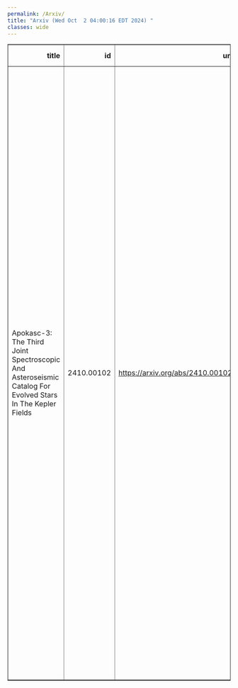 ```yaml
---
permalink: /Arxiv/
title: "Arxiv (Wed Oct  2 04:00:16 EDT 2024) "
classes: wide
---
```

<table border="1" class="dataframe">
  <thead>
    <tr style="text-align: right;">
      <th>title</th>
      <th>id</th>
      <th>url</th>
      <th>authors</th>
      <th>Local Authors</th>
    </tr>
  </thead>
  <tbody>
    <tr>
      <td>Apokasc-3: The Third Joint Spectroscopic And Asteroseismic Catalog For   Evolved Stars In The Kepler Fields</td>
      <td>2410.00102</td>
      <td><a href="https://arxiv.org/abs/2410.00102" target="_blank">https://arxiv.org/abs/2410.00102</a></td>
      <td>Marc H. Pinsonneault, Joel C. Zinn, Jamie Tayar, Aldo Serenelli, Rafael A. Garcia, Savita Mathur, Mathieu Vrard, Yvonne P. Elsworth, Benoit Mosser, Dennis Stello, Keaton J. Bell, Lisa Bugnet, Enrico Corsaro, Patrick Gaulme, Saskia Hekker, Marc Hon, Daniel Huber, Thomas Kallinger, Kaili Cao, Jennifer A. Johnson, Bastien Liagre, Rachel A. Patton, Angela R. G. Santos, Sarbani Basu, Paul G. Beck, Timothy C. Beers, William J. Chaplin, Katia Cunha, Peter M. Frinchaboy, Leo Girardi, Diego Godoy-Rivera, Jon A. Holtzman, Henrik Jonsson, Szabolcs Meszaros, Claudia Reyes, Hans-Walter Rix, Matthew Shetrone, Verne V. Smith, Taylor Spoo, Keivan G. Stassun, Ji Wang</td>
      <td>Jennifer Johnson, Ji Wang, Marc Pinsonneault</td>
    </tr>
  </tbody>
</table>